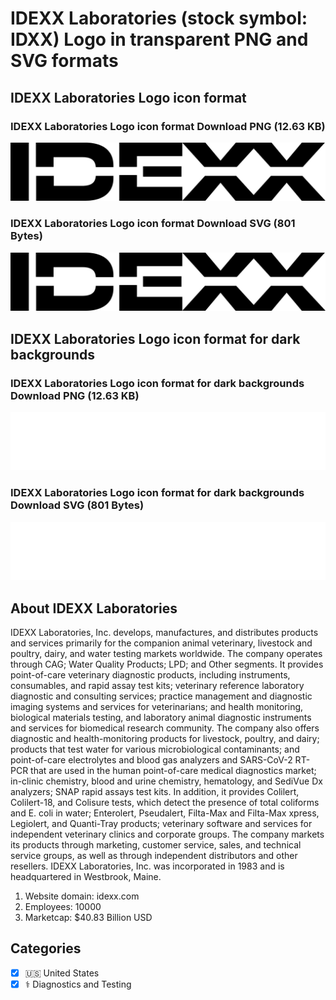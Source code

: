 # IDEXX Laboratories (stock symbol: IDXX) Logo in transparent PNG and SVG formats

## IDEXX Laboratories Logo icon format

### IDEXX Laboratories Logo icon format Download PNG (12.63 KB)

![IDEXX Laboratories Logo icon format Download PNG (12.63 KB)](/img/orig/IDXX-d9c286e7.png)

### IDEXX Laboratories Logo icon format Download SVG (801 Bytes)

![IDEXX Laboratories Logo icon format Download SVG (801 Bytes)](/img/orig/IDXX-52f40de8.svg)

## IDEXX Laboratories Logo icon format for dark backgrounds

### IDEXX Laboratories Logo icon format for dark backgrounds Download PNG (12.63 KB)

![IDEXX Laboratories Logo icon format for dark backgrounds Download PNG (12.63 KB)](/img/orig/IDXX.D-17111494.png)

### IDEXX Laboratories Logo icon format for dark backgrounds Download SVG (801 Bytes)

![IDEXX Laboratories Logo icon format for dark backgrounds Download SVG (801 Bytes)](/img/orig/IDXX.D-b8f6d4a2.svg)

## About IDEXX Laboratories

IDEXX Laboratories, Inc. develops, manufactures, and distributes products and services primarily for the companion animal veterinary, livestock and poultry, dairy, and water testing markets worldwide. The company operates through CAG; Water Quality Products; LPD; and Other segments. It provides point-of-care veterinary diagnostic products, including instruments, consumables, and rapid assay test kits; veterinary reference laboratory diagnostic and consulting services; practice management and diagnostic imaging systems and services for veterinarians; and health monitoring, biological materials testing, and laboratory animal diagnostic instruments and services for biomedical research community. The company also offers diagnostic and health-monitoring products for livestock, poultry, and dairy; products that test water for various microbiological contaminants; and point-of-care electrolytes and blood gas analyzers and SARS-CoV-2 RT-PCR that are used in the human point-of-care medical diagnostics market; in-clinic chemistry, blood and urine chemistry, hematology, and SediVue Dx analyzers; SNAP rapid assays test kits. In addition, it provides Colilert, Colilert-18, and Colisure tests, which detect the presence of total coliforms and E. coli in water; Enterolert, Pseudalert, Filta-Max and Filta-Max xpress, Legiolert, and Quanti-Tray products; veterinary software and services for independent veterinary clinics and corporate groups. The company markets its products through marketing, customer service, sales, and technical service groups, as well as through independent distributors and other resellers. IDEXX Laboratories, Inc. was incorporated in 1983 and is headquartered in Westbrook, Maine.

1. Website domain: idexx.com
2. Employees: 10000
3. Marketcap: $40.83 Billion USD


## Categories
- [x] 🇺🇸 United States
- [x] ⚕️ Diagnostics and Testing
